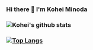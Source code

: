 ### Hi there 👋 I'm Kohei Minoda
### ![Kohei's github stats](https://github-readme-stats.vercel.app/api?username=Kohei-kun-no&count_private=true&theme=dracula)
### [![Top Langs](https://github-readme-stats.vercel.app/api/top-langs/?username=Kohei-kun-no&layout=compact&theme=dracula)](https://github.com/Kohei-kun-no/github-readme-stats)

<!--
**Kohei-kun-no/Kohei-kun-no** is a ✨ _special_ ✨ repository because its `README.md` (this file) appears on your GitHub profile.

Here are some ideas to get you started:

- 🔭 I’m currently working on ...
- 🌱 I’m currently learning ...
- 👯 I’m looking to collaborate on ...
- 🤔 I’m looking for help with ...
- 💬 Ask me about ...
- 📫 How to reach me: ...
- 😄 Pronouns: ...
- ⚡ Fun fact: ...
-->



